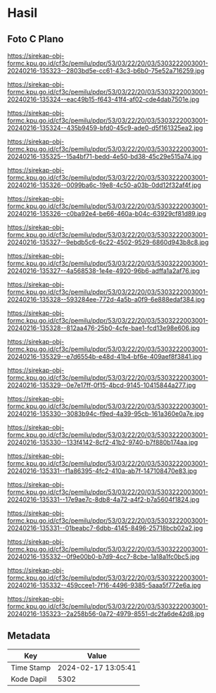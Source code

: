 # Hasil

## Foto C Plano

https://sirekap-obj-formc.kpu.go.id/cf3c/pemilu/pdpr/53/03/22/20/03/5303222003001-20240216-135323--2803bd5e-cc61-43c3-b6b0-75e52a716259.jpg

https://sirekap-obj-formc.kpu.go.id/cf3c/pemilu/pdpr/53/03/22/20/03/5303222003001-20240216-135324--eac49b15-f643-41f4-af02-cde4dab7501e.jpg

https://sirekap-obj-formc.kpu.go.id/cf3c/pemilu/pdpr/53/03/22/20/03/5303222003001-20240216-135324--435b9459-bfd0-45c9-ade0-d5f161325ea2.jpg

https://sirekap-obj-formc.kpu.go.id/cf3c/pemilu/pdpr/53/03/22/20/03/5303222003001-20240216-135325--15a4bf71-bedd-4e50-bd38-45c29e515a74.jpg

https://sirekap-obj-formc.kpu.go.id/cf3c/pemilu/pdpr/53/03/22/20/03/5303222003001-20240216-135326--0099ba6c-19e8-4c50-a03b-0dd12f32af4f.jpg

https://sirekap-obj-formc.kpu.go.id/cf3c/pemilu/pdpr/53/03/22/20/03/5303222003001-20240216-135326--c0ba92e4-be66-460a-b04c-63929cf81d89.jpg

https://sirekap-obj-formc.kpu.go.id/cf3c/pemilu/pdpr/53/03/22/20/03/5303222003001-20240216-135327--9ebdb5c6-6c22-4502-9529-6860d943b8c8.jpg

https://sirekap-obj-formc.kpu.go.id/cf3c/pemilu/pdpr/53/03/22/20/03/5303222003001-20240216-135327--4a568538-1e4e-4920-96b6-adffa1a2af76.jpg

https://sirekap-obj-formc.kpu.go.id/cf3c/pemilu/pdpr/53/03/22/20/03/5303222003001-20240216-135328--593284ee-772d-4a5b-a0f9-6e888edaf384.jpg

https://sirekap-obj-formc.kpu.go.id/cf3c/pemilu/pdpr/53/03/22/20/03/5303222003001-20240216-135328--812aa476-25b0-4cfe-bae1-fcd13e98e606.jpg

https://sirekap-obj-formc.kpu.go.id/cf3c/pemilu/pdpr/53/03/22/20/03/5303222003001-20240216-135329--e7d6554b-e48d-41b4-bf6e-409aef8f3841.jpg

https://sirekap-obj-formc.kpu.go.id/cf3c/pemilu/pdpr/53/03/22/20/03/5303222003001-20240216-135329--0e7e17ff-0f15-4bcd-9145-10415844a277.jpg

https://sirekap-obj-formc.kpu.go.id/cf3c/pemilu/pdpr/53/03/22/20/03/5303222003001-20240216-135330--3083b94c-f9ed-4a39-95cb-161a360e0a7e.jpg

https://sirekap-obj-formc.kpu.go.id/cf3c/pemilu/pdpr/53/03/22/20/03/5303222003001-20240216-135330--133f4142-8cf2-41b2-9740-b7f880b174aa.jpg

https://sirekap-obj-formc.kpu.go.id/cf3c/pemilu/pdpr/53/03/22/20/03/5303222003001-20240216-135331--f1a86395-4fc2-410a-ab7f-147108470e83.jpg

https://sirekap-obj-formc.kpu.go.id/cf3c/pemilu/pdpr/53/03/22/20/03/5303222003001-20240216-135331--17e9ae7c-8db8-4a72-a4f2-b7a5604f1824.jpg

https://sirekap-obj-formc.kpu.go.id/cf3c/pemilu/pdpr/53/03/22/20/03/5303222003001-20240216-135331--01beabc7-6dbb-4145-8496-25718bcb02a2.jpg

https://sirekap-obj-formc.kpu.go.id/cf3c/pemilu/pdpr/53/03/22/20/03/5303222003001-20240216-135332--0f9e00b0-b7d9-4cc7-8cbe-1a18a1fc0bc5.jpg

https://sirekap-obj-formc.kpu.go.id/cf3c/pemilu/pdpr/53/03/22/20/03/5303222003001-20240216-135332--459ccee1-7f16-4496-9385-5aaa5f772e6a.jpg

https://sirekap-obj-formc.kpu.go.id/cf3c/pemilu/pdpr/53/03/22/20/03/5303222003001-20240216-135323--2a258b56-0a72-4979-8551-dc2fa6de42d8.jpg


## Metadata

| Key        | Value               |
| ---------- | ------------------- |
| Time Stamp | 2024-02-17 13:05:41 |
| Kode Dapil | 5302                |



